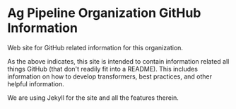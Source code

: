 # Ag Pipeline Organization GitHub Information
Web site for GitHub related information for this organization.

As the above indicates, this site is intended to contain information related all things GitHub (that don't readily fit into a README).
This includes information on how to develop transformers, best practices, and other helpful information.

We are using Jekyll for the site and all the features therein.
